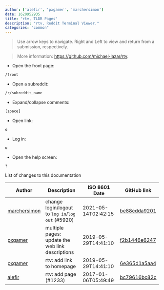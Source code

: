 ```yaml
---
author: ['alefir', 'pxgamer', 'marchersimon']
date: 1620952935
title: "rtv, TLDR Pages"
description: "rtv, Reddit Terminal Viewer."
categories: "common"
---
```

> Use arrow keys to navigate. Right and Left to view and return from a submission, respectively.

> More information: <https://github.com/michael-lazar/rtv>.

- Open the front page:

```bash
/front
```

- Open a subreddit:

```bash
/r/subreddit_name
```

- Expand/collapse comments:

```bash
[space]
```

- Open link:

```bash
o
```

- Log in:

```bash
u
```

- Open the help screen:

```bash
?
```
List of changes to this documentation


Author | Description | ISO 8601 Date | GitHub link
------|-----|-----|-----
[marchersimon](mailto:50295997+marchersimon@users.noreply.github.com) | change login/logout to `log in`/`log out` (#5920) | 2021-05-14T02:42:15 | [be88cdda9201](https://github.com/tldr-pages/tldr/commit/be88cdda9201a6262af27d8788e222b5df98cc9c)
[pxgamer](mailto:owzie123@gmail.com) | multiple pages: update the web link descriptions | 2019-05-29T14:41:10 | [f2b1446e6247](https://github.com/tldr-pages/tldr/commit/f2b1446e6247d3e794ee6577dee0c867dfc9af26)
[pxgamer](mailto:owzie123@gmail.com) | rtv: add link to homepage | 2019-05-29T14:41:10 | [6e365d1a5aa4](https://github.com/tldr-pages/tldr/commit/6e365d1a5aa47840f5e9925f679095ad11d21c7e)
[alefir](mailto:bob1nilly@gmail.com) | rtv: add page (#1233) | 2017-01-06T05:49:49 | [bc79616bc82c](https://github.com/tldr-pages/tldr/commit/bc79616bc82c365638478911a8f16c7e46d4edc7)

